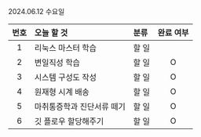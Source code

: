 2024.06.12 수요일

| 번호 | 오늘 할 것                 | 분류  | 완료 여부 |
| :--: | :------------------------- | :---- | :-------: |
|  1   | 리눅스 마스터 학습         | 할 일 |           |
|  2   | 변일직성 학습              | 할 일 |     O     |
|  3   | 시스템 구성도 작성         | 할 일 |     O     |
|  4   | 원재형 시계 배송           | 할 일 |     O     |
|  5   | 마취통증학과 진단서류 떼기 | 할 일 |     O     |
|  6   | 깃 플로우 할당해주기       | 할 일 |     O     |





